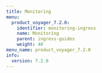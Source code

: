 ```yaml
---
title: Monitoring
menu:
  product_voyager_7.2.0:
    identifier: monitoring-ingress
    name: Monitoring
    parent: ingress-guides
    weight: 40
menu_name: product_voyager_7.2.0
info:
  version: 7.2.0
---
```


